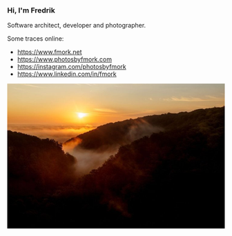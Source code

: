 ### Hi, I'm Fredrik

Software architect, developer and photographer.

Some traces online:

- <https://www.fmork.net>
- <https://www.photosbyfmork.com>
- <https://instagram.com/photosbyfmork>
- <https://www.linkedin.com/in/fmork>

[![Sunrise](20230827-051855-8239-hdr-720.jpg)](https://www.photosbyfmork.com)
